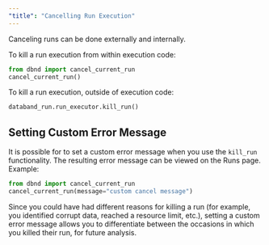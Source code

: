 ```yaml
---
"title": "Cancelling Run Execution"
---
```

Canceling runs can be done externally and internally.

To kill a run execution from within execution code:

<!-- noqa -->
```python
from dbnd import cancel_current_run
cancel_current_run()
```

To kill a run execution, outside of execution code:

<!-- noqa -->
```python
databand_run.run_executor.kill_run()
```

## Setting Custom Error Message

It is possible for to set a custom error message when you use the `kill_run` functionality. The resulting error message can be viewed on the Runs page.
Example:

<!-- noqa -->
```python
from dbnd import cancel_current_run
cancel_current_run(message="custom cancel message")
```
Since you could have had different reasons for killing a run (for example, you identified corrupt data, reached a resource limit, etc.), setting a custom error message allows you to differentiate between the occasions in which you killed their run, for future analysis.
